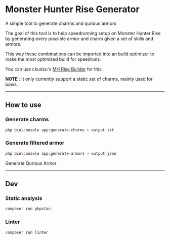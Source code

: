 # Monster Hunter Rise Generator
A simple tool to generate charms and qurious armors

The goal of this tool is to help speedrunning setup on Monster Hunter Rise by generating every possible armor and charm given a set of skills and armors.


This way these combinations can be imported into an build optimizer to make the most optimized build for speedruns.

You can use ckudzu's [MH Rise Builder](https://mhrise.wiki-db.com/sim/?hl=en) for this.

**NOTE** : It only currently support a static set of charms, mainly used for bows.

---

## How to use

### Generate charms

```BASH
php bin\console app:generate-charms > output.txt
```

### Generate filtered armor

```BASH
php bin\console app:generate-armors > output.json
```

Generate Qurious Armor


--- 

## Dev
### Static analysis

```Bash
composer run phpstan
```

### Linter

```Bash
composer run linter
```
